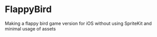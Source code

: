 # FlappyBird
Making a flappy bird game version for iOS without using SpriteKit and minimal usage of assets
